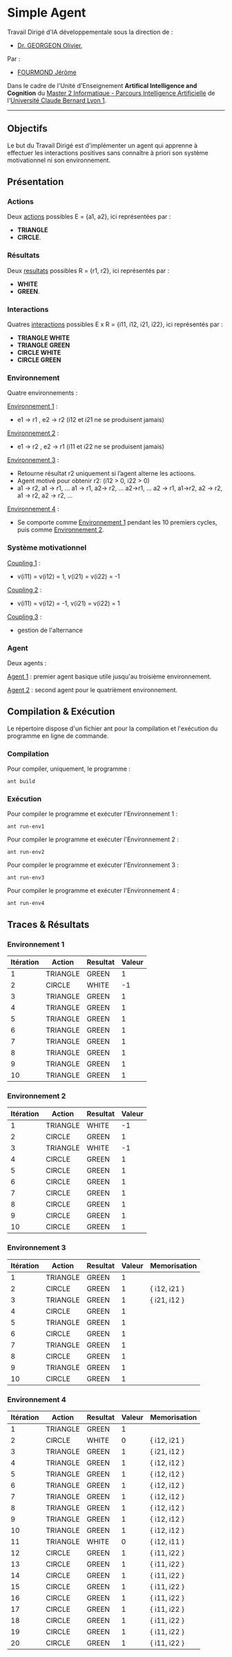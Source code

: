 # Simple Agent

Travail Dirigé d'IA développementale sous la direction de :
- [Dr. GEORGEON Olivier](http://oliviergeorgeon.com/),

Par : 
- [FOURMOND Jérôme](https://github.com/jfourmond/)

Dans le cadre de l'Unité d'Enseignement **Artifical Intelligence and Cognition** du [Master 2 Informatique - Parcours Intelligence Artificielle](http://master-info.univ-lyon1.fr/IA/) de l'[Université Claude Bernard Lyon 1](http://www.univ-lyon1.fr/).

---

## Objectifs
Le but du Travail Dirigé est d'implémenter un agent qui apprenne à effectuer les interactions positives sans connaître à priori son système motivationnel ni son environnement.

## Présentation

### Actions

Deux [actions](https://github.com/jfourmond/SimpleAgent/blob/master/SimpleAgent/src/action/Action.java) possibles E = {a1, a2}, ici représentées par :
- **TRIANGLE**
- **CIRCLE**.

### Résultats

Deux [resultats](https://github.com/jfourmond/SimpleAgent/blob/master/SimpleAgent/src/result/Result.java) possibles R = {r1, r2}, ici représentés par :
- **WHITE**
- **GREEN**.


### Interactions

Quatres [interactions](https://github.com/jfourmond/SimpleAgent/blob/master/SimpleAgent/src/interaction/Interaction.java) possibles E x R = {i11, i12, i21, i22}, ici représentés par :
- **TRIANGLE WHITE**
- **TRIANGLE GREEN**
- **CIRCLE WHITE**
- **CIRCLE GREEN**

### Environnement

Quatre environnements :

[Environnement 1](https://github.com/jfourmond/SimpleAgent/blob/master/SimpleAgent/src/environment/Env1.java) : 
- e1 -> r1 , e2 -> r2   (i12 et i21 ne se produisent jamais)

[Environnement 2](https://github.com/jfourmond/SimpleAgent/blob/master/SimpleAgent/src/environment/Env2.java) :
- e1 -> r2 , e2 -> r1   (i11 et i22 ne se produisent jamais)

[Environnement 3](https://github.com/jfourmond/SimpleAgent/blob/master/SimpleAgent/src/environment/Env3.java) :
- Retourne résultat r2 uniquement si l’agent alterne les actioons.
-  Agent motivé pour obtenir r2: (i12 > 0, i22 > 0)
- a1 -> r2, a1 -> r1, … a1 -> r1, a2-> r2, … a2->r1, … a2 -> r1, a1->r2, a2 -> r2, a1 -> r2, a2 -> r2, …

[Environnement 4](https://github.com/jfourmond/SimpleAgent/blob/master/SimpleAgent/src/environment/Env4.java) :
- Se comporte comme [Environnement 1](https://github.com/jfourmond/SimpleAgent/blob/master/SimpleAgent/src/environment/Env1.java) pendant les 10 premiers cycles, puis comme [Environnement 2](https://github.com/jfourmond/SimpleAgent/blob/master/SimpleAgent/src/environment/Env2.java).

### Système motivationnel

[Coupling 1](https://github.com/jfourmond/SimpleAgent/blob/master/SimpleAgent/src/coupling/Coupling1.java) :
- v(i11) = v(i12) = 1, v(i21) = v(i22) = -1

[Coupling 2](https://github.com/jfourmond/SimpleAgent/blob/master/SimpleAgent/src/coupling/Coupling2.java) :
- v(i11) = v(i12) = -1, v(i21) = v(i22) = 1

[Coupling 3](https://github.com/jfourmond/SimpleAgent/blob/master/SimpleAgent/src/coupling/Coupling3.java) :
- gestion de l'alternance

### Agent

Deux agents :

[Agent 1](https://github.com/jfourmond/SimpleAgent/blob/master/SimpleAgent/src/agent/Agent1.java) : premier agent basique utile jusqu'au troisième environnement.

[Agent 2](https://github.com/jfourmond/SimpleAgent/blob/master/SimpleAgent/src/environment/Agent2.java) : second agent pour le quatrièment environnement.

## Compilation & Exécution

Le répertoire dispose d'un fichier ant pour la compilation et l'exécution du programme en ligne de commande.

### Compilation

Pour compiler, uniquement, le programme :

	ant build

### Exécution

Pour compiler le programme et exécuter l'Environnement 1 :
	
	ant run-env1

Pour compiler le programme et exécuter l'Environnement 2 :

	ant run-env2
	
Pour compiler le programme et exécuter l'Environnement 3 :

	ant run-env3

Pour compiler le programme et exécuter l'Environnement 4 :

	ant run-env4
	
## Traces & Résultats

### Environnement 1

| Itération  | Action   | Resultat | Valeur |
| ---------- | -------- | -------- | ------ |
|          1 | TRIANGLE | GREEN    |      1 |
|          2 | CIRCLE   | WHITE    |     -1 |
|          3 | TRIANGLE | GREEN    |      1 |
|          4 | TRIANGLE | GREEN    |      1 |
|          5 | TRIANGLE | GREEN    |      1 |
|          6 | TRIANGLE | GREEN    |      1 |
|          7 | TRIANGLE | GREEN    |      1 |
|          8 | TRIANGLE | GREEN    |      1 |
|          9 | TRIANGLE | GREEN    |      1 |
|         10 | TRIANGLE | GREEN    |      1 |

### Environnement 2

| Itération  | Action   | Resultat | Valeur |
| ---------- | -------- | -------- | ------ |
|          1 | TRIANGLE | WHITE    |     -1 |
|          2 | CIRCLE   | GREEN    |      1 |
|          3 | TRIANGLE | WHITE    |     -1 |
|          4 | CIRCLE   | GREEN    |      1 |
|          5 | CIRCLE   | GREEN    |      1 |
|          6 | CIRCLE   | GREEN    |      1 |
|          7 | CIRCLE   | GREEN    |      1 |
|          8 | CIRCLE   | GREEN    |      1 |
|          9 | CIRCLE   | GREEN    |      1 |
|         10 | CIRCLE   | GREEN    |      1 |

### Environnement 3

| Itération  | Action   | Resultat | Valeur | Memorisation |
| ---------- | -------- | -------- | ------ | ------------ |
|          1 | TRIANGLE | GREEN    |      1 |              |
|          2 | CIRCLE   | GREEN    |      1 | { i12, i21 } |
|          3 | TRIANGLE | GREEN    |      1 | { i21, i12 } |
|          4 | CIRCLE   | GREEN    |      1 |              |
|          5 | TRIANGLE | GREEN    |      1 |              |
|          6 | CIRCLE   | GREEN    |      1 |              |
|          7 | TRIANGLE | GREEN    |      1 |              |
|          8 | CIRCLE   | GREEN    |      1 |              |
|          9 | TRIANGLE | GREEN    |      1 |              |
|         10 | CIRCLE   | GREEN    |      1 |              |

### Environnement 4

| Itération  | Action   | Resultat | Valeur | Memorisation |
| ---------- | -------- | -------- | ------ | ------------ |
|          1 | TRIANGLE | GREEN    |      1 |              |
|          2 | CIRCLE   | WHITE    |      0 | { i12, i21 } |
|          3 | TRIANGLE | GREEN    |      1 | { i21, i12 } |
|          4 | TRIANGLE | GREEN    |      1 | { i12, i12 } |
|          5 | TRIANGLE | GREEN    |      1 | { i12, i12 } |
|          6 | TRIANGLE | GREEN    |      1 | { i12, i12 } |
|          7 | TRIANGLE | GREEN    |      1 | { i12, i12 } |
|          8 | TRIANGLE | GREEN    |      1 | { i12, i12 } |
|          9 | TRIANGLE | GREEN    |      1 | { i12, i12 } |
|         10 | TRIANGLE | GREEN    |      1 | { i12, i12 } |
|         11 | TRIANGLE | WHITE    |      0 | { i12, i11 } |
|         12 | CIRCLE   | GREEN    |      1 | { i11, i22 } |
|         13 | CIRCLE   | GREEN    |      1 | { i11, i22 } |
|         14 | CIRCLE   | GREEN    |      1 | { i11, i22 } |
|         15 | CIRCLE   | GREEN    |      1 | { i11, i22 } |
|         16 | CIRCLE   | GREEN    |      1 | { i11, i22 } |
|         17 | CIRCLE   | GREEN    |      1 | { i11, i22 } |
|         18 | CIRCLE   | GREEN    |      1 | { i11, i22 } |
|         19 | CIRCLE   | GREEN    |      1 | { i11, i22 } |
|         20 | CIRCLE   | GREEN    |      1 | { i11, i22 } |

